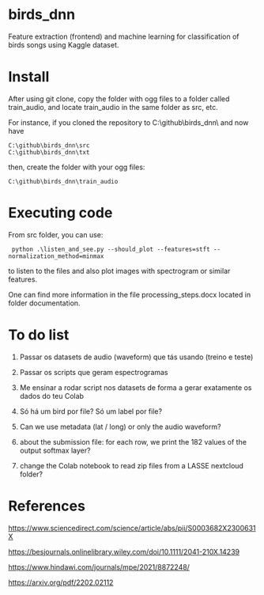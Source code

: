 # birds_dnn
Feature extraction (frontend) and machine learning for classification of birds songs using Kaggle dataset.

# Install

After using git clone, copy the folder with ogg files to a folder called train_audio, and locate  train_audio in the same folder as src, etc.

For instance, if you cloned the repository to C:\github\birds_dnn\ and now have
```
C:\github\birds_dnn\src
C:\github\birds_dnn\txt
```
then, create the folder with your ogg files:
```
C:\github\birds_dnn\train_audio
```

# Executing code

From src folder, you can use:
```
 python .\listen_and_see.py --should_plot --features=stft --normalization_method=minmax
 ```
 to listen to the files and also plot images with spectrogram or similar features.

 One can find more information in the file processing_steps.docx located in folder documentation.

# To do list

1) Passar os datasets de audio (waveform) que tás usando (treino e teste)

2) Passar os scripts que geram espectrogramas

3) Me ensinar a rodar script nos datasets de forma a gerar exatamente os dados do teu Colab 



4) Só há um bird por file? Só um label por file?

5) Can we use metadata (lat / long) or only the audio waveform?

6) about the submission file: for each row, we print the 182 values of the output softmax layer?

7) change the Colab notebook to read zip files from a LASSE nextcloud folder?

# References

https://www.sciencedirect.com/science/article/abs/pii/S0003682X2300631X

https://besjournals.onlinelibrary.wiley.com/doi/10.1111/2041-210X.14239

https://www.hindawi.com/journals/mpe/2021/8872248/

https://arxiv.org/pdf/2202.02112
